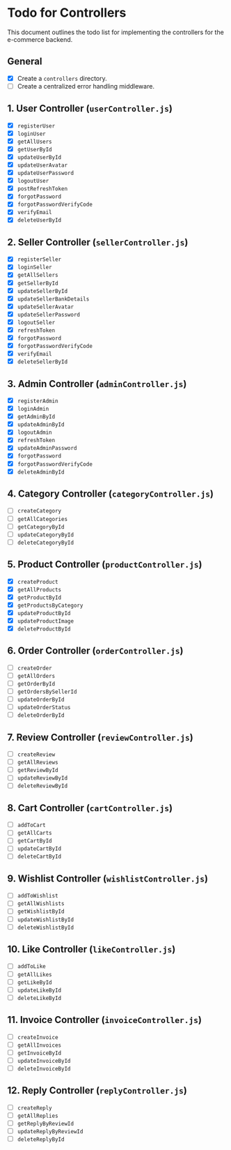 # Todo for Controllers

This document outlines the todo list for implementing the controllers for the e-commerce backend.

## General

- [x] Create a `controllers` directory.
- [ ] Create a centralized error handling middleware.

## 1. User Controller (`userController.js`)

- [x] `registerUser`
- [x] `loginUser`
- [x] `getAllUsers`
- [x] `getUserById`
- [x] `updateUserById`
- [x] `updateUserAvatar`
- [x] `updateUserPassword`
- [x] `logoutUser`
- [x] `postRefreshToken`
- [x] `forgotPassword`
- [x] `forgotPasswordVerifyCode`
- [x] `verifyEmail`
- [x] `deleteUserById`

## 2. Seller Controller (`sellerController.js`)

- [x] `registerSeller`
- [x] `loginSeller`
- [x] `getAllSellers`
- [x] `getSellerById`
- [x] `updateSellerById`
- [x] `updateSellerBankDetails`
- [x] `updateSellerAvatar`
- [x] `updateSellerPassword`
- [x] `logoutSeller`
- [x] `refreshToken`
- [x] `forgotPassword`
- [x] `forgotPasswordVerifyCode`
- [x] `verifyEmail`
- [x] `deleteSellerById`

## 3. Admin Controller (`adminController.js`)

- [x] `registerAdmin`
- [x] `loginAdmin`
- [x] `getAdminById`
- [x] `updateAdminById`
- [x] `logoutAdmin`
- [x] `refreshToken`
- [x] `updateAdminPassword`
- [x] `forgotPassword`
- [x] `forgotPasswordVerifyCode`
- [x] `deleteAdminById`

## 4. Category Controller (`categoryController.js`)

- [ ] `createCategory`
- [ ] `getAllCategories`
- [ ] `getCategoryById`
- [ ] `updateCategoryById`
- [ ] `deleteCategoryById`

## 5. Product Controller (`productController.js`)

- [x] `createProduct`
- [x] `getAllProducts`
- [x] `getProductById`
- [x] `getProductsByCategory`
- [x] `updateProductById`
- [x] `updateProductImage`
- [x] `deleteProductById`

## 6. Order Controller (`orderController.js`)

- [ ] `createOrder`
- [ ] `getAllOrders`
- [ ] `getOrderById`
- [ ] `getOrdersBySellerId`
- [ ] `updateOrderById`
- [ ] `updateOrderStatus`
- [ ] `deleteOrderById`

## 7. Review Controller (`reviewController.js`)

- [ ] `createReview`
- [ ] `getAllReviews`
- [ ] `getReviewById`
- [ ] `updateReviewById`
- [ ] `deleteReviewById`

## 8. Cart Controller (`cartController.js`)

- [ ] `addToCart`
- [ ] `getAllCarts`
- [ ] `getCartById`
- [ ] `updateCartById`
- [ ] `deleteCartById`

## 9. Wishlist Controller (`wishlistController.js`)

- [ ] `addToWishlist`
- [ ] `getAllWishlists`
- [ ] `getWishlistById`
- [ ] `updateWishlistById`
- [ ] `deleteWishlistById`

## 10. Like Controller (`likeController.js`)

- [ ] `addToLike`
- [ ] `getAllLikes`
- [ ] `getLikeById`
- [ ] `updateLikeById`
- [ ] `deleteLikeById`

## 11. Invoice Controller (`invoiceController.js`)

- [ ] `createInvoice`
- [ ] `getAllInvoices`
- [ ] `getInvoiceById`
- [ ] `updateInvoiceById`
- [ ] `deleteInvoiceById`

## 12. Reply Controller (`replyController.js`)

- [ ] `createReply`
- [ ] `getAllReplies`
- [ ] `getReplyByReviewId`
- [ ] `updateReplyByReviewId`
- [ ] `deleteReplyById`
